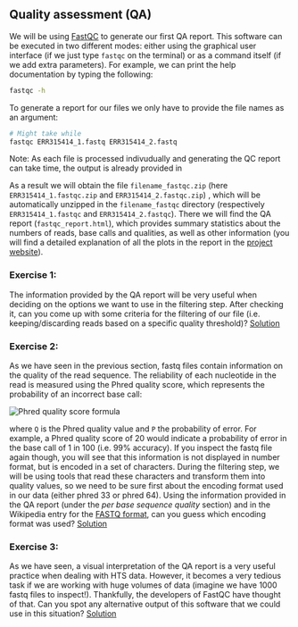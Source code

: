## Quality assessment (QA)
We will be using [FastQC](http://www.bioinformatics.babraham.ac.uk/projects/fastqc/) to generate our first QA report. This software can be executed in two different modes: either using the graphical user interface (if we just type `fastqc` on the terminal) or as a command itself (if we add extra parameters). For example, we can print the help documentation by typing the following:
```bash
fastqc -h
```

To generate a report for our files we only have to provide the file names as an argument:
```bash
# Might take while
fastqc ERR315414_1.fastq ERR315414_2.fastq
```

Note: As each file is processed indivudually and generating the QC report can take time, the output is already provided in


As a result we will obtain the file `filename_fastqc.zip` (here `ERR315414_1.fastqc.zip` and `ERR315414_2.fastqc.zip`)  , which will be automatically unzipped in the `filename_fastqc` directory (respectively `ERR315414_1.fastqc` and `ERR315414_2.fastqc`).  There we will find the QA report (`fastqc_report.html`), which provides summary statistics about the numbers of reads, base calls and qualities, as well as other information (you will find a detailed explanation of all the plots in the report in the [project website](http://www.bioinformatics.babraham.ac.uk/projects/fastqc/Help/3\%20Analysis\%20Modules/)).

### Exercise 1: 
The information provided by the QA report will be very useful when deciding on the  options we want to use in the filtering step. After checking it, can you come up with some criteria for the filtering of our file (i.e. keeping/discarding reads based on a specific quality threshold)?
[Solution](https://github.com/Functional-Genomics/TeachingMaterial/blob/Cancer-Genomics-07-2015/solutions/_qa_ex1.md)

### Exercise 2: 
As we have seen in the previous section, fastq files contain information on the quality of the read sequence. The reliability of each nucleotide in the read is measured using the Phred quality score, which represents the probability of an incorrect base call:

![Phred quality score formula](../img/phred.png)

where `Q` is the Phred quality value and `P` the probability of error. For example, a Phred quality score of 20 would indicate a probability of error in the base call of 1 in 100 (i.e. 99% accuracy). If you inspect the fastq file again though, you will see that this information is not displayed in number format, but is encoded in a set of characters. 
During the filtering step, we will be using tools that read these characters and transform them into quality values, so we need to be sure first about the encoding format used in our data (either phred 33 or phred 64). 
Using the information provided in the QA report (under the *per base sequence quality* section) and in the Wikipedia entry for the [FASTQ format](http://en.wikipedia.org/wiki/FASTQ_format), can you guess which encoding format was used?
[Solution](https://github.com/Functional-Genomics/TeachingMaterial/blob/Cancer-Genomics-07-2015/solutions/_qa_ex2.md)

### Exercise 3: 
As we have seen, a visual interpretation of the QA report is a very useful practice when dealing with HTS data. However, it becomes a very tedious task if we are working with huge volumes of data (imagine we have 1000 fastq files to inspect!). Thankfully, the developers of FastQC have thought of that. Can you spot any alternative output of this software that we could use in this situation?
[Solution](https://github.com/Functional-Genomics/TeachingMaterial/blob/Cancer-Genomics-07-2015/solutions/_qa_ex3.md)


